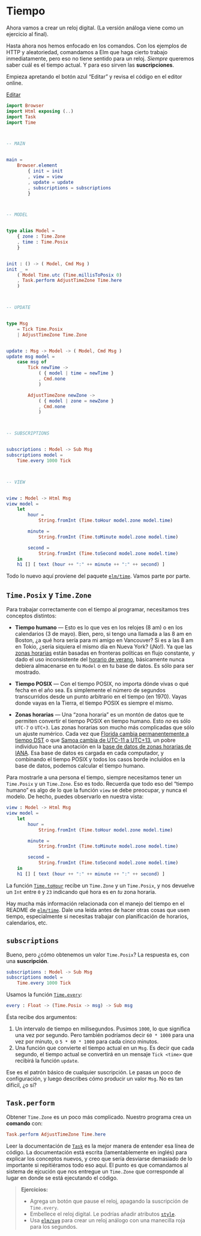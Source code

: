# Tiempo

Ahora vamos a crear un reloj digital. (La versión análoga viene como un ejercicio al final).

Hasta ahora nos hemos enfocado en los comandos. Con los ejemplos de HTTP y aleatoriedad, comandamos a Elm que haga cierto trabajo inmediatamente, pero eso no tiene sentido para un reloj. _Siempre_ queremos saber cuál es el tiempo actual. Y para eso sirven las **suscripciones**.

Empieza apretando el botón azul “Editar” y revisa el código en el editor online.

<div class="edit-link"><a href="https://elm-lang.org/examples/time">Editar</a></div>

```elm
import Browser
import Html exposing (..)
import Task
import Time



-- MAIN


main =
    Browser.element
        { init = init
        , view = view
        , update = update
        , subscriptions = subscriptions
        }



-- MODEL


type alias Model =
    { zone : Time.Zone
    , time : Time.Posix
    }


init : () -> ( Model, Cmd Msg )
init _ =
    ( Model Time.utc (Time.millisToPosix 0)
    , Task.perform AdjustTimeZone Time.here
    )



-- UPDATE


type Msg
    = Tick Time.Posix
    | AdjustTimeZone Time.Zone


update : Msg -> Model -> ( Model, Cmd Msg )
update msg model =
    case msg of
        Tick newTime ->
            ( { model | time = newTime }
            , Cmd.none
            )

        AdjustTimeZone newZone ->
            ( { model | zone = newZone }
            , Cmd.none
            )



-- SUBSCRIPTIONS


subscriptions : Model -> Sub Msg
subscriptions model =
    Time.every 1000 Tick



-- VIEW


view : Model -> Html Msg
view model =
    let
        hour =
            String.fromInt (Time.toHour model.zone model.time)

        minute =
            String.fromInt (Time.toMinute model.zone model.time)

        second =
            String.fromInt (Time.toSecond model.zone model.time)
    in
    h1 [] [ text (hour ++ ":" ++ minute ++ ":" ++ second) ]
```

Todo lo nuevo aquí proviene del paquete [`elm/time`][time]. Vamos parte por parte.

[time]: https://package.elm-lang.org/packages/elm/time/latest/

## `Time.Posix` y `Time.Zone`

Para trabajar correctamente con el tiempo al programar, necesitamos tres conceptos distintos:

- **Tiempo humano** — Esto es lo que ves en los relojes (8 am) o en los calendarios (3 de mayo). Bien, pero, si tengo una llamada a las 8 am en Boston, ¿a qué hora sería para mi amigo en Vancouver? Si es a las 8 am en Tokio, ¿sería siquiera el mismo día en Nueva York? (¡No!). Ya que las [zonas horarias][tz] están basadas en fronteras políticas en flujo constante, y dado el uso inconsistente del [horario de verano][dst], básicamente nunca debiera almacenarse en tu `Model` o en tu base de datos. Es sólo para ser mostrado.

- **Tiempo POSIX** — Con el tiempo POSIX, no importa dónde vivas o qué fecha en el año sea. Es simplemente el número de segundos transcurridos desde un punto arbitrario en el tiempo (en 1970). Vayas donde vayas en la Tierra, el tiempo POSIX es siempre el mismo.

- **Zonas horarias** — Una “zona horaria” es un montón de datos que te permiten convertir el tiempo POSIX en tiempo humano. Esto _no_ es sólo `UTC-7` o `UTC+3`. Las zonas horarias son mucho más complicadas que sólo un ajuste numérico. Cada vez que [Florida cambia permanentemente a tiempo DST][florida] o que [Samoa cambia de UTC-11 a UTC+13][samoa], un pobre individuo hace una anotación en la [base de datos de zonas horarias de IANA][iana]. Esa base de datos es cargada en cada computador, y combinando el tiempo POSIX y todos los casos borde incluídos en la base de datos, podemos calcular el tiempo humano.

Para mostrarle a una persona el tiempo, siempre necesitamos tener un `Time.Posix` y un `Time.Zone`. Eso es todo. Recuerda que todo eso del “tiempo humano” es algo de lo que la función `view` se debe preocupar, y nunca el modelo. De hecho, puedes observarlo en nuestra vista:

```elm
view : Model -> Html Msg
view model =
    let
        hour =
            String.fromInt (Time.toHour model.zone model.time)

        minute =
            String.fromInt (Time.toMinute model.zone model.time)

        second =
            String.fromInt (Time.toSecond model.zone model.time)
    in
    h1 [] [ text (hour ++ ":" ++ minute ++ ":" ++ second) ]
```

La función [`Time.toHour`][toHour] recibe un `Time.Zone` y un `Time.Posix`, y nos devuelve un `Int` entre `0` y `23` indicando qué hora es en _tu_ zona horaria.

Hay mucha más información relacionada con el manejo del tiempo en el README de [`elm/time`][time]. Dale una leída antes de hacer otras cosas que usen tiempo, especialmente si necesitas trabajar con planificación de horarios, calendarios, etc.

[tz]: https://es.wikipedia.org/wiki/Huso_horario
[dst]: https://es.wikipedia.org/wiki/Horario_de_verano
[iana]: https://es.wikipedia.org/wiki/TZ_Database
[samoa]: https://en.wikipedia.org/wiki/Time_in_Samoa
[florida]: https://www.npr.org/sections/thetwo-way/2018/03/08/591925587/
[toHour]: https://package.elm-lang.org/packages/elm/time/latest/Time#toHour

## `subscriptions`

Bueno, pero ¿cómo obtenemos un valor `Time.Posix`? La respuesta es, con una **suscripción**.

```elm
subscriptions : Model -> Sub Msg
subscriptions model =
    Time.every 1000 Tick
```

Usamos la función [`Time.every`][every]:

[every]: https://package.elm-lang.org/packages/elm/time/latest/Time#every

```elm
every : Float -> (Time.Posix -> msg) -> Sub msg
```

Ésta recibe dos argumentos:

1. Un intervalo de tiempo en milisegundos. Pusimos `1000`, lo que significa una vez por segundo. Pero también podríamos decir `60 * 1000` para una vez por minuto, o `5 * 60 * 1000` para cada cinco minutos.
2. Una función que convierte el tiempo actual en un `Msg`. Es decir que cada segundo, el tiempo actual se convertirá en un mensaje `Tick <time>` que recibirá la función `update`.

Ese es el patrón básico de cualquier suscripción. Le pasas un poco de configuración, y luego describes cómo producir un valor `Msg`. No es tan difícil, ¿o sí?

## `Task.perform`

Obtener `Time.Zone` es un poco más complicado. Nuestro programa crea un **comando** con:

```elm
Task.perform AdjustTimeZone Time.here
```

Leer la documentación de [`Task`][task] es la mejor manera de entender esa línea de código. La documentación está escrita (lamentablemente en inglés) para explicar los conceptos nuevos, y creo que sería desviarse demasiado de lo importante si repitiéramos todo eso aquí. El punto es que comandamos al sistema de ejcución que nos entregue un `Time.Zone` que corresponde al lugar en donde se está ejecutando el código.

[utc]: https://package.elm-lang.org/packages/elm/time/latest/Time#utc
[task]: https://package.elm-lang.org/packages/elm/core/latest/Task

> **Ejercicios:**
>
> - Agrega un botón que pause el reloj, apagando la suscripción de `Time.every`.
> - Embellece el reloj digital. Le podrías añadir atributos [`style`][style].
> - Usa [`elm/svg`][svg] para crear un reloj análogo con una manecilla roja para los segundos.

[style]: https://package.elm-lang.org/packages/elm/html/latest/Html-Attributes#style
[svg]: https://package.elm-lang.org/packages/elm/svg/latest/
